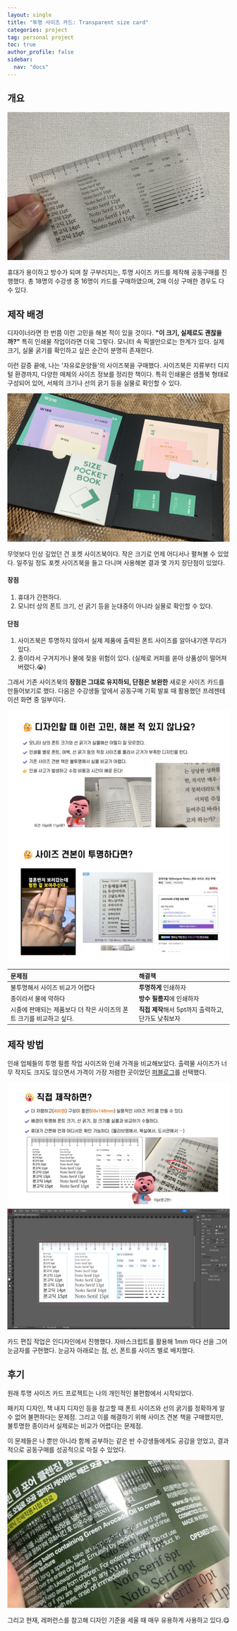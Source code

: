 ```yaml
---
layout: single
title: "투명 사이즈 카드: Transparent size card"
categories: project
tag: personal project
toc: true
author_profile: false
sidebar:
  nav: "docs"
---
```


## 개요

![img0](/images/2025-03-11/img0.jpg)

휴대가 용이하고 방수가 되며 잘 구부러지는, 투명 사이즈 카드를 제작해 공동구매를 진행했다. 총 18명의 수강생 중 16명이 카드를 구매하였으며, 2매 이상 구매한 경우도 다수 있다.

## 제작 배경

디자이너라면 한 번쯤 이런 고민을 해본 적이 있을 것이다. **"이 크기, 실제로도 괜찮을까?"**
특히 인쇄물 작업이라면 더욱 그렇다. 모니터 속 픽셀만으로는 한계가 있다.
실제 크기, 실물 굵기를 확인하고 싶은 순간이 분명히 존재한다.

이런 갈증 끝에, 나는 '자유로운양들'의 사이즈북을 구매했다. 사이즈북은 지류부터 디지털 환경까지, 다양한 매체의 사이즈 정보를 정리한 책이다.
특히 인쇄물은 샘플북 형태로 구성되어 있어, 서체의 크기나 선의 굵기 등을 실물로 확인할 수 있다.

![img1](/images/2025-03-11/img1.jpg)

무엇보다 인상 깊었던 건 포켓 사이즈북이다. 작은 크기로 언제 어디서나 펼쳐볼 수 있었다.
일주일 정도 포켓 사이즈북을 들고 다니며 사용해본 결과 몇 가지 장단점이 있었다.

<h4>장점</h4>

1. 휴대가 간편하다.
2. 모니터 상의 폰트 크기, 선 굵기 등을 눈대중이 아니라 실물로 확인할 수 있다.

<h4>단점</h4>

1. 사이즈북은 투명하지 않아서 실제 제품에 출력된 폰트 사이즈를 알아내기엔 무리가 있다.
2. 종이라서 구겨지거나 물에 젖을 위험이 있다. (실제로 커피를 쏟아 상품성이 떨어져버렸다.😭)

그래서 기존 사이즈북의 **장점은 그대로 유지하되, 단점은 보완한** 새로운 사이즈 카드를 만들어보기로 했다. 다음은 수강생들 앞에서 공동구매 기획 발표 때 활용했던 프레젠테이션 화면 중 일부이다.

![img2](/images/2025-03-11/img2.JPG)
![img3](/images/2025-03-11/img3.JPG)

| 문제점                                                               | 해결책                                              |
| :------------------------------------------------------------------- | :-------------------------------------------------- |
| 불투명해서 사이즈 비교가 어렵다                                      | **투명하게** 인쇄하자                               |
| 종이라서 물에 약하다                                                 | **방수 필름지**에 인쇄하자                          |
| 시중에 판매되는 제품보다 더 작은 사이즈의 폰트 크기를 비교하고 싶다. | **직접 제작**해서 5pt까지 출력하고, 단가도 낮춰보자 |

## 제작 방법

인쇄 업체들의 투명 필름 작업 사이즈와 인쇄 가격을 비교해보았다. 출력물 사이즈가 너무 작지도 크지도 않으면서 가격이 가장 저렴한 곳이었던 <a href="https://www.publog.co.kr/service/product/detail.asp?btype=gtcdt">퍼블로그</a>를 선택했다.

![img5](/images/2025-03-11/img5.JPG)
![img6](/images/2025-03-11/img6.png)

카드 편집 작업은 인디자인에서 진행했다. 자바스크립트를 활용해 1mm 마다 선을 그어 눈금자를 구현했다.
눈금자 아래로는 점, 선, 폰트를 사이즈 별로 배치했다.

## 후기

원래 투명 사이즈 카드 프로젝트는 나의 개인적인 불편함에서 시작되었다.

패키지 디자인, 책 내지 디자인 등을 참고할 때 폰트 사이즈와 선의 굵기를 정확하게 알 수 없어 불편하다는 문제점.
그리고 이를 해결하기 위해 사이즈 견본 책을 구매했지만, 불투명한 종이라서 실제로는 비교가 어렵다는 문제점.

이 문제들은 나 뿐만 아니라 함께 공부하는 같은 반 수강생들에게도 공감을 얻었고, 결과적으로 공동구매를 성공적으로 마칠 수 있었다.

![img7](/images/2025-03-11/img7.jpg)

그리고 현재, 레퍼런스를 참고해 디자인 기준을 세울 때 매우 유용하게 사용하고 있다.😋
